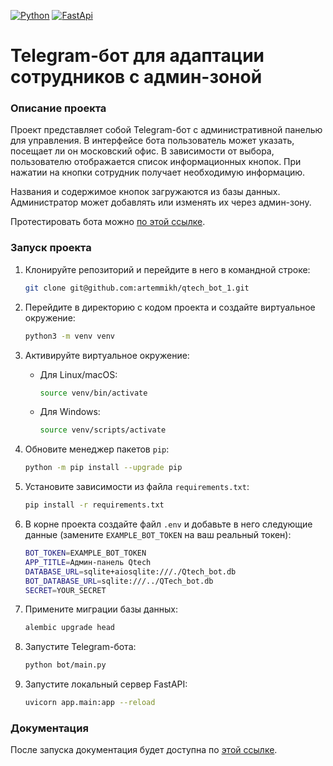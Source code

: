 
[![Python](https://img.shields.io/badge/python-3670A0?style=for-the-badge&logo=python&logoColor=ffdd54)](https://www.python.org/)
[![FastApi](https://img.shields.io/badge/FastAPI-005571?style=for-the-badge&logo=fastapi)](https://fastapi.tiangolo.com/)

# Telegram-бот для адаптации сотрудников с админ-зоной
### Описание проекта
Проект представляет собой Telegram-бот с административной панелью для управления. В интерфейсе бота пользователь может указать, посещает ли он московский офис. В зависимости от выбора, пользователю отображается список информационных кнопок. При нажатии на кнопки сотрудник получает необходимую информацию. 

Названия и содержимое кнопок загружаются из базы данных. Администратор может добавлять или изменять их через админ-зону.

Протестировать бота можно [по этой ссылке](https://t.me/test_qtech_bot).

### Запуск проекта

1. Клонируйте репозиторий и перейдите в него в командной строке:

    ```bash
    git clone git@github.com:artemmikh/qtech_bot_1.git
    ```

2. Перейдите в директорию с кодом проекта и создайте виртуальное окружение:

    ```bash
    python3 -m venv venv
    ```

3. Активируйте виртуальное окружение:

    * Для Linux/macOS:

        ```bash
        source venv/bin/activate
        ```

    * Для Windows:

        ```bash
        source venv/scripts/activate
        ```

4. Обновите менеджер пакетов `pip`:

    ```bash
    python -m pip install --upgrade pip
    ```

5. Установите зависимости из файла `requirements.txt`:

    ```bash
    pip install -r requirements.txt
    ```

6. В корне проекта создайте файл `.env` и добавьте в него следующие данные (замените `EXAMPLE_BOT_TOKEN` на ваш реальный токен):

    ```bash
    BOT_TOKEN=EXAMPLE_BOT_TOKEN
    APP_TITLE=Админ-панель Qtech
    DATABASE_URL=sqlite+aiosqlite:///./Qtech_bot.db
    BOT_DATABASE_URL=sqlite:///../QTech_bot.db
    SECRET=YOUR_SECRET
    ```

7. Примените миграции базы данных:

    ```bash
    alembic upgrade head
    ```

8. Запустите Telegram-бота:

    ```bash
    python bot/main.py
    ```

9. Запустите локальный сервер FastAPI:

    ```bash
    uvicorn app.main:app --reload
    ```

### Документация
После запуска документация будет доступна по [этой ссылке](http://127.0.0.1:8000/docs).
